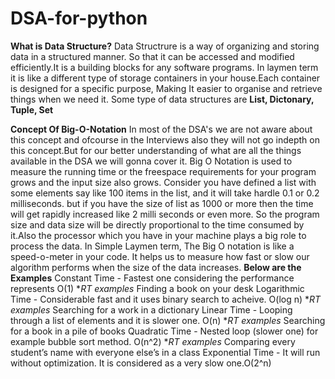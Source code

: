 # DSA-for-python

**What is Data Structure?**
Data Structrure is a way of organizing and storing data in a structured manner. So that it can be accessed and modified efficiently.It is a building blocks for any software programs. In laymen term it is like a different type of storage containers in your house.Each container is designed for a specific purpose, Making It easier to organise and retrieve things when we need it.
Some type of data structures are **List, Dictonary, Tuple, Set**

**Concept Of Big-O-Notation**
In most of the DSA's we are not aware about this concept and ofcourse in the Interviews also they will not go indepth on this concept.But for our better understanding of what are all the things available in the DSA we will gonna cover it.
Big O Notation is used to measure the running time or the freespace requirements for your program grows and the input size also grows.
Consider you have defined a list with some elements say like 100 items in the list, and it will take hardle 0.1 or 0.2 milliseconds. but if you have the size of list as 1000 or more then the time will get rapidly increased like 2 milli seconds or even more. So the program size and data size will be directly proportional to the time consumed by it.Also the processor which you have in your machine plays a big role to process the data.
In Simple Laymen term, The Big O notation is like a speed-o-meter in your code. It helps us to measure how fast or slow our algorithm performs when the size of the data increases.
**Below are the Examples**
Constant Time - Fastest one considering the performance represents O(1) **RT examples* Finding a book on your desk
Logarithmic Time - Considerable fast  and it uses binary search to acheive. O(log n) **RT examples* Searching for a work in a dictionary
Linear Time - Looping through a list of elements and it is slower one. O(n) **RT examples* Searching for a book in a pile of books
Quadratic Time - Nested loop (slower one) for example bubble sort method. O(n^2) **RT examples* Comparing every student’s name with everyone else’s in a class 
Exponential Time - It will run without optimization. It is considered as a very slow one.O(2^n) 



